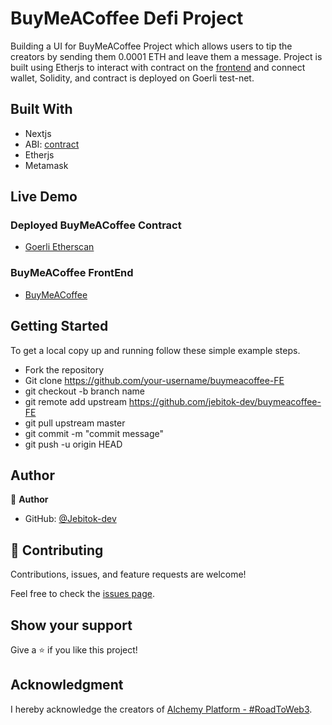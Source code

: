 # BuyMeACoffee Defi Project
Building a UI for BuyMeACoffee Project which allows users to tip the creators by sending them 0.0001 ETH and leave them a message. Project is built using Etherjs to interact with contract on the [frontend](https://github.com/jebitok-dev/buymeacoffee-FE) and connect wallet, Solidity, and contract is deployed on Goerli test-net.

## Built With

- Nextjs
- ABI: [contract](https://github.com/jebitok-dev/buymeacoffee-defi)
- Etherjs
- Metamask

## Live Demo 
### Deployed BuyMeACoffee Contract
- [Goerli Etherscan](https://goerli.etherscan.io/address/0x8e78baa1a3ca7efdf681872d2a4dc74e101a2125)

### BuyMeACoffee FrontEnd
- [BuyMeACoffee](https://buymeacoffee-fe-psi.vercel.app/)
## Getting Started

To get a local copy up and running follow these simple example steps.

- Fork the repository
- Git clone https://github.com/your-username/buymeacoffee-FE
- git checkout -b branch name
- git remote add upstream https://github.com/jebitok-dev/buymeacoffee-FE
- git pull upstream master
- git commit -m "commit message"
- git push -u origin HEAD

## Author

👤 **Author**

- GitHub: [@Jebitok-dev](https://github.com/Jebitok-dev)

## 🤝 Contributing

Contributions, issues, and feature requests are welcome!

Feel free to check the [issues page](issues/).

## Show your support

Give a ⭐️ if you like this project!

## Acknowledgment

 I hereby acknowledge the creators of [Alchemy Platform - #RoadToWeb3](https://docs.alchemy.com/alchemy/).
